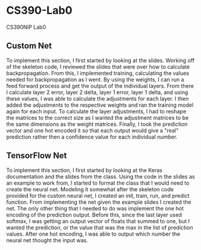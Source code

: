 # CS390-Lab0
CS390NIP Lab0

## Custom Net
To implement this section, I first started by looking at the slides. Working off of the skeleton code, I reviewed the slides 
that were over how to calculate backpropagation. From this, I implemented training, calculating the values needed for backpropagation
as I went. By using the weights, I can run a feed forward process and get the output of the individual layers. From there I calculate layer 2 
error, layer 2 delta, layer 1 error, layer 1 delta, and using these values, I was able to calculate the adjustments for each layer. 
I then added the adjustments to the respective weights and ran the training model again for each input. To calculate the layer adjustments, I 
had to reshape the matrices to the correct size as I wanted the adjustment matrices to be the same dimensions as the weight matrices. Finally,
I took the prediction vector and one hot encoded it so that each output would give a "real" prediction rather then a confidence value
for each individual number. 

## TensorFlow Net
To implement this section, I first started by looking at the Keras documentation and the slides from the class.
Using the code in the slides as an example to work from, I started to format the class that I would need to create
the neural net. Modeling it somewhat after the skeleton code provided for the custom neural net, I created an init, train,
run, and predict function. From implementing the net given the example slides I created the net. The only other  thing that I
needed to do was implement the one hot encoding of the prediction output. Before this, since the last layer used softmax, I 
was getting an output vector of floats that summed to one, but I wanted the prediction, or the value that was the max in the
list of prediction values. After one hot encoding, I was able to output which number the neural net thought the input was.  

